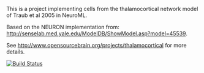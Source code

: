 This is a project implementing cells from the thalamocortical network model of Traub et al 2005 in NeuroML. 

Based on the NEURON implementation from: http://senselab.med.yale.edu/ModelDB/ShowModel.asp?model=45539.

See http://www.opensourcebrain.org/projects/thalamocortical for more details.

[![Build Status](https://travis-ci.org/OpenSourceBrain/Thalamocortical.svg?branch=master)](https://travis-ci.org/OpenSourceBrain/Thalamocortical)
